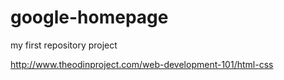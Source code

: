 # google-homepage
my first repository project

http://www.theodinproject.com/web-development-101/html-css
